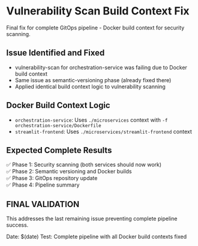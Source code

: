 # Vulnerability Scan Build Context Fix

Final fix for complete GitOps pipeline - Docker build context for security scanning.

## Issue Identified and Fixed
- vulnerability-scan for orchestration-service was failing due to Docker build context
- Same issue as semantic-versioning phase (already fixed there)
- Applied identical build context logic to vulnerability scanning

## Docker Build Context Logic
- `orchestration-service`: Uses `./microservices` context with `-f orchestration-service/Dockerfile`
- `streamlit-frontend`: Uses `./microservices/streamlit-frontend` context

## Expected Complete Results
✅ Phase 1: Security scanning (both services should now work)  
✅ Phase 2: Semantic versioning and Docker builds  
✅ Phase 3: GitOps repository update  
✅ Phase 4: Pipeline summary  

## FINAL VALIDATION
This addresses the last remaining issue preventing complete pipeline success.

Date: $(date)
Test: Complete pipeline with all Docker build contexts fixed
